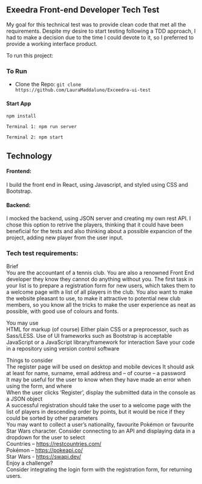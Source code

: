 ## Exeedra Front-end Developer Tech Test

My goal for this technical test was to provide clean code that met all the requirements. Despite my desire to start testing following a TDD approach, I had to make a decision due to the time I could devote to it, so I preferred to provide a working interface product.

To run this project:

### To Run

- Clone the Repo: `git clone https://github.com/LauraMaddaluno/Exceedra-ui-test`

#### Start App

```
npm install
```

```
Terminal 1: npm run server
```

```
Terminal 2: npm start
```

## Technology

#### Frontend:

I build the front end in React, using Javascript, and styled using CSS and Bootstrap.

#### Backend:

I mocked the backend, using JSON server and creating my own rest API. I chose this option to retrive the players, thinking that it could have been beneficial for the tests and also thinking about a possible expancion of the project, adding new player from the user input.

### Tech test requirements:

Brief  
You are the accountant of a tennis club. You are also a renowned Front End developer they know they cannot do anything without you. The first task in your list is to prepare a registration form for new users, which takes them to a welcome page with a list of all players in the club.
You also want to make the website pleasant to use, to make it attractive to potential new club members, so you know all the tricks to make the user experience as neat as possible, with good use of colours and fonts.

You may use  
HTML for markup (of course)
Either plain CSS or a preprocessor, such as Sass/LESS. Use of UI frameworks such as Bootstrap is acceptable
JavaScript or a JavaScript library/framework for interaction
Save your code in a repository using version control software

Things to consider  
The register page will be used on desktop and mobile devices
It should ask at least for name, surname, email address and – of course – a password  
It may be useful for the user to know when they have made an error when using the form, and where  
When the user clicks ‘Register’, display the submitted data in the console as a JSON object  
A successful registration should take the user to a welcome page with the list of players in descending order by points, but it would be nice if they could be sorted by other parameters  
You may want to collect a user’s nationality, favourite Pokémon or favourite Star Wars character. Consider connecting to an API and displaying data in a dropdown for the user to select  
Countries – https://restcountries.com/  
Pokémon – https://pokeapi.co/  
Star Wars - https://swapi.dev/  
Enjoy a challenge?  
Consider integrating the login form with the registration form, for returning users.
